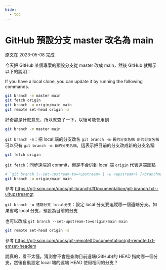 ```yaml
---
hide:
  - toc
---
```


# GitHub 預設分支 master 改名為 main

原文在 2023-05-08 完成

今天把 GitHub 某個專案的預設分支從 master 改成 main，然後 GitHub 就顯示以下的說明：

If you have a local clone, you can update it by running the following commands.

``` bash
git branch -m master main
git fetch origin
git branch -u origin/main main
git remote set-head origin -a
```

好奇那是什麼意思，所以就查了一下，以後可能會用到

``` bash
git branch -m master main
```
`git branch -m`：把 local 端的分支改名
`git branch -m 舊的分支名稱 新的分支名稱`
可以只有 `git branch -m 新的分支名稱`，這表示把目前的分支改成新的分支名稱

``` bash
git fetch origin
```

`git fetch`：同步遠端的 commit，但是不合併到 local 端
`origin` 代表遠端節點

``` bash
# `git branch (--set-upstream-to=<upstream> | -u <upstream>) [<branchname>]`
git branch -u origin/main main
```

參考 https://git-scm.com/docs/git-branch/#Documentation/git-branch.txt--ultupstreamgt

`git branch -u 遠端分支 local分支`：設定 local 分支要追蹤哪一個遠端分支。如果省略 local 分支，預設為目前的分支

也可以改成 `git branch --set-upstream-to=origin/main main`

``` bash
git remote set-head origin -a
```

參考 https://git-scm.com/docs/git-remote#Documentation/git-remote.txt-emset-headem

說真的，看不太懂。猜測會不會是查詢目前遠端(GitHub)的 HEAD 指向哪一個分支，然後自動設定 local 端的遠端 HEAD 使用相同的分支？
